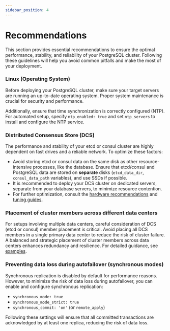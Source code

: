 ```yaml
---
sidebar_position: 4
---
```


# Recommendations

This section provides essential recommendations to ensure the optimal performance, stability, and reliability of your PostgreSQL cluster. Following these guidelines will help you avoid common pitfalls and make the most of your deployment.

### Linux (Operating System)

Before deploying your PostgreSQL cluster, make sure your target servers are running an up-to-date operating system. Proper system maintenance is crucial for security and performance.

Additionally, ensure that time synchronization is correctly configured (NTP). For automated setup, specify `ntp_enabled: true` and set `ntp_servers` to install and configure the NTP service.

### Distributed Consensus Store (DCS)

The performance and stability of your etcd or consul cluster are highly dependent on fast drives and a reliable network. To optimize these factors:

- Avoid storing etcd or consul data on the same disk as other resource-intensive processes, like the database. Ensure that etcd/consul and PostgreSQL data are stored on **separate** disks (`etcd_data_dir`, `consul_data_path` variables), and use SSDs if possible.
- It is recommended to deploy your DCS cluster on dedicated servers, separate from your database servers, to minimize resource contention.
- For further optimization, consult the [hardware recommendations](https://etcd.io/docs/v3.5/op-guide/hardware/) and [tuning guides](https://etcd.io/docs/v3.5/tuning/).

### Placement of cluster members across different data centers

For setups involving multiple data centers, careful consideration of DCS (etcd or consul) member placement is critical. Avoid placing all DCS members in a single primary data center to reduce the risk of cluster failure. A balanced and strategic placement of cluster members across data centers enhances redundancy and resilience. For detailed guidance, see [examples](https://www.cybertec-postgresql.com/en/introduction-and-how-to-etcd-clusters-for-patroni/).

### Preventing data loss during autofailover (synchronous modes)

Synchronous replication is disabled by default for performance reasons. However, to minimize the risk of data loss during autofailover, you can enable and configure synchronous replication:

- `synchronous_mode: true`
- `synchronous_mode_strict: true`
- `synchronous_commit: 'on'` (or `remote_apply`)

Following these settings will ensure that all committed transactions are acknowledged by at least one replica, reducing the risk of data loss.

